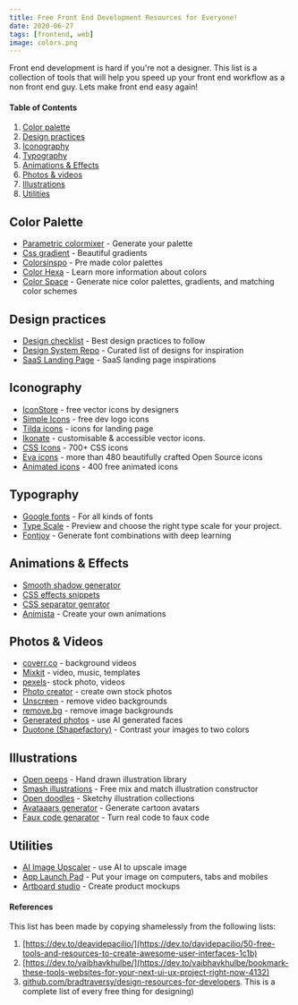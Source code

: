 ```yaml
---
title: Free Front End Development Resources for Everyone!
date: 2020-06-27
tags: [frontend, web]
image: colors.png
---
```


Front end development is hard if you're not a designer. This list is a collection of tools that will help you speed up your front end workflow as a non front end guy. Lets make front end easy again!

#### Table of Contents

1. [Color palette](#color-palette)
1. [Design practices](#design-practices)
1. [Iconography](#iconography)
1. [Typography](#typography)
1. [Animations & Effects](#animations--effects)
1. [Photos & videos](#photos--videos)
1. [Illustrations](#illustrations)
1. [Utilities](#utilities)

## Color Palette

- [Parametric colormixer](https://colormixer.web.app/) - Generate your palette
- [Css gradient](https://cssgradient.io/) - Beautiful gradients
- [Colorsinspo](https://colorsinspo.com/) - Pre made color palettes
- [Color Hexa](https://www.colorhexa.com/) - Learn more information about colors
- [Color Space](https://mycolor.space/) - Generate nice color palettes, gradients, and matching color schemes

## Design practices

- [Design checklist](https://www.checklist.design/) - Best design practices to follow 
- [Design System Repo](https://designsystemsrepo.com/design-systems-recent/) - Curated list of designs for inspiration
- [SaaS Landing Page](https://saaslandingpage.com/) - SaaS landing page inspirations

## Iconography

- [IconStore](https://iconstore.co/) - free vector icons by designers
- [Simple Icons](https://simpleicons.org/) - free dev logo icons
- [Tilda icons](https://tilda.cc/free-icons/) - icons for landing page
- [Ikonate](https://ikonate.com/) - customisable & accessible vector icons.
- [CSS Icons](https://css.gg/) - 700+ CSS icons
- [Eva icons](https://akveo.github.io/eva-icons/#/) - more than 480 beautifully crafted Open Source icons
- [Animated icons](https://icons8.com/animated-icons) - 400 free animated icons

## Typography

- [Google fonts](https://fonts.google.com/) - For all kinds of fonts
- [Type Scale](https://type-scale.com/) - Preview and choose the right type scale for your project.
- [Fontjoy](https://fontjoy.com/) - Generate font combinations with deep learning

## Animations & Effects

- [Smooth shadow generator](https://brumm.af/shadows)
- [CSS effects snippets](https://emilkowalski.github.io/css-effects-snippets/)
- [CSS separator genrator](https://wweb.dev/resources/css-separator-generator)
- [Animista](https://animista.net/) - Create your own animations


## Photos & Videos

- [coverr.co](https://coverr.co/) - background videos
- [Mixkit](https://mixkit.co/) - video, music, templates
- [pexels](https://www.pexels.com/)- stock photo, videos
- [Photo creator](https://photos.icons8.com/creator) - create own stock photos
- [Unscreen](https://www.unscreen.com/) - remove video backgrounds
- [remove.bg](https://www.remove.bg/) - remove image backgrounds
- [Generated photos](https://generated.photos/) - use AI generated faces
- [Duotone (Shapefactory)](https://duotone.shapefactory.co/) - Contrast your images to two colors

## Illustrations

- [Open peeps](https://duotone.shapefactory.co/) - Hand drawn illustration library
- [Smash illustrations](https://usesmash.com/) - Free mix and match illustration constructor
- [Open doodles](https://opendoodles.com/) - Sketchy illustration collections
- [Avataaars generator](https://getavataaars.com/) - Generate cartoon avatars
- [Faux code genarator](http://knutsynstad.com/fauxcode/) - Turn real code to faux code

## Utilities

- [AI Image Upscaler](https://icons8.com/upscaler) - use AI to upscale image
- [App Launch Pad](https://theapplaunchpad.com/mockup-generator/?device_type=iPhone) - Put your image on computers, tabs and mobiles
- [Artboard studio](https://artboard.studio/) - Create product mockups

#### References

This list has been made by copying shamelessly from the following lists:
1. [https://dev.to/deavidepacilio/](https://dev.to/davidepacilio/50-free-tools-and-resources-to-create-awesome-user-interfaces-1c1b)
1. [https://dev.to/vaibhavkhulbe/](https://dev.to/vaibhavkhulbe/bookmark-these-tools-websites-for-your-next-ui-ux-project-right-now-4132)
1. [github.com/bradtraversy/design-resources-for-developers](https://github.com/bradtraversy/design-resources-for-developers). This is a complete list of every free thing for designing)



